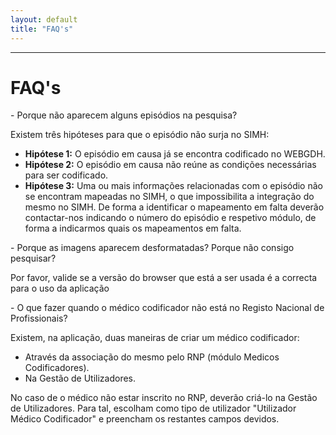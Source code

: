 ```yaml
---
layout: default
title: "FAQ's"
---
```



---

<div id="faq"></div>

# FAQ's

<p class="faq"> - Porque não aparecem alguns episódios na pesquisa? </p>
 
Existem três hipóteses para que o episódio não surja no SIMH:

* **Hipótese 1:** O episódio em causa já se encontra codificado no WEBGDH.
* **Hipótese 2:** O episódio em causa não reúne as condições necessárias para ser codificado.
* **Hipótese 3:** Uma ou mais informações relacionadas com o episódio não se encontram mapeadas no SIMH, o que impossibilita a integração do mesmo no SIMH. De forma a identificar o mapeamento em falta deverão contactar-nos indicando o número do episódio e respetivo módulo, de forma a indicarmos quais os mapeamentos em falta.
 
<p class="faq"> - Porque as imagens aparecem desformatadas? Porque não consigo pesquisar? </p>

Por favor, valide se a versão do browser que está a ser usada é a correcta para o uso da aplicação
<br>

<p class="faq"> - O que fazer quando o médico codificador não está no Registo Nacional de Profissionais? </p>

Existem, na aplicação, duas maneiras de criar um médico codificador: 

* Através da associação do mesmo pelo RNP (módulo Medicos Codificadores).
* Na Gestão de Utilizadores. 

No caso de o médico não estar inscrito no RNP, deverão criá-lo na Gestão de Utilizadores. Para tal, escolham como tipo de utilizador "Utilizador Médico Codificador" e preencham os restantes campos devidos.